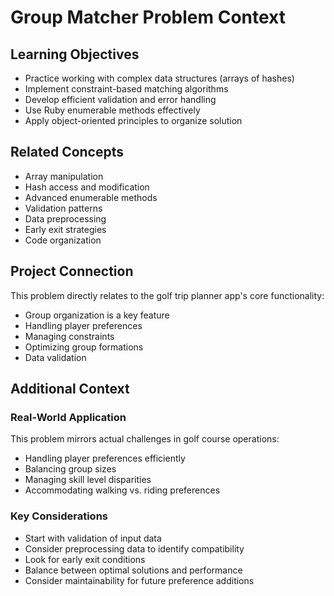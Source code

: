 # Group Matcher Problem Context

## Learning Objectives
- Practice working with complex data structures (arrays of hashes)
- Implement constraint-based matching algorithms
- Develop efficient validation and error handling
- Use Ruby enumerable methods effectively
- Apply object-oriented principles to organize solution

## Related Concepts
- Array manipulation
- Hash access and modification
- Advanced enumerable methods
- Validation patterns
- Data preprocessing
- Early exit strategies
- Code organization

## Project Connection
This problem directly relates to the golf trip planner app's core functionality:
- Group organization is a key feature
- Handling player preferences
- Managing constraints
- Optimizing group formations
- Data validation

## Additional Context
### Real-World Application
This problem mirrors actual challenges in golf course operations:
- Handling player preferences efficiently
- Balancing group sizes
- Managing skill level disparities
- Accommodating walking vs. riding preferences

### Key Considerations
- Start with validation of input data
- Consider preprocessing data to identify compatibility
- Look for early exit conditions
- Balance between optimal solutions and performance
- Consider maintainability for future preference additions